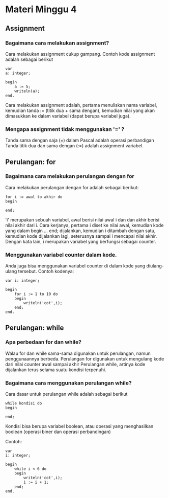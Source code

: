 # Materi Minggu 4
## Assignment
### Bagaimana cara melakukan assignment?
Cara melakukan assignment cukup gampang. Contoh kode assignment adalah sebagai berikut
```
var
a: integer;

begin
    a := 5;
    writeln(a);
end.
```

Cara melakukan assignment adalah, pertama menuliskan nama variabel, kemudian tanda := (titik dua + sama dengan), kemudian nilai yang akan dimasukkan ke dalam variabel (dapat berupa 
variabel juga).

### Mengapa assignment tidak menggunakan '=' ?
Tanda sama dengan saja (=) dalam Pascal adalah operasi perbandigan Tanda titik dua dan sama dengan (:=) adalah assignment variabel.

## Perulangan: for
### Bagaimana cara melakukan perulangan dengan for
Cara melakukan perulangan dengan for adalah sebagai berikut:
```
for i := awal to akhir do
begin

end;
```
'i' merupakan sebuah variabel, awal berisi nilai awal i dan dan akhir berisi nilai akhir dari i.
Cara kerjanya, pertama i diset ke nilai awal, kemudian kode yang dalam begin ... end; dijalankan, kemudian i ditambah dengan satu, kemudian kode dijalankan lagi, seterusnya sampai i 
mencapai nilai akhir. Dengan kata lain, i merupakan variabel yang berfungsi sebagai counter.

### Menggunakan variabel counter dalam kode.
Anda juga bisa menggunakan variabel counter di dalam kode yang diulang-ulang tersebut. Contoh kodenya:
```
var i: integer;

begin
    for i := 1 to 10 do
    begin
        writeln('cot',i);
    end;
end.
```

## Perulangan: while
### Apa perbedaan for dan while?
Walau for dan while sama-sama digunakan untuk perulangan, namun penggunaannya berbeda.
Perulangan for digunakan untuk mengulang kode dari nilai counter awal sampai akhir
Perulangan while, artinya kode dijalankan terus selama suatu kondisi terpenuhi.


### Bagaimana cara menggunakan perulangan while?
Cara dasar untuk perulangan while adalah sebagai berikut
```
while kondisi do
begin

end;
```
Kondisi bisa berupa variabel boolean, atau operasi yang menghasilkan boolean (operasi biner dan operasi perbandingan)

Contoh:

```
var
i: integer;

begin
    while i < 6 do
    begin
        writeln('cot',i);
        i := i + 1;
    end;
end.
```
